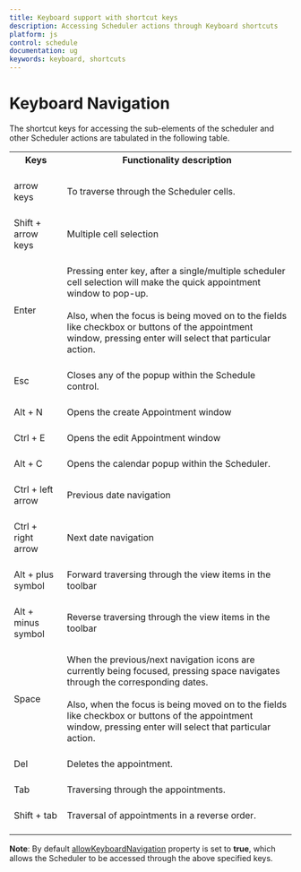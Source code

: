 ```yaml
---
title: Keyboard support with shortcut keys
description: Accessing Scheduler actions through Keyboard shortcuts 
platform: js
control: schedule
documentation: ug
keywords: keyboard, shortcuts 
---
```

# Keyboard Navigation

The shortcut keys for accessing the sub-elements of the scheduler and other Scheduler actions are tabulated in the following table.

<table>
<tr>
<th>
Keys<br/><br/></th><th>
Functionality description<br/><br/></th></tr>
<tr>
<td>
arrow keys<br/><br/></td><td>
To traverse through the Scheduler cells.<br/><br/></td></tr>
<tr>
<td>
Shift + arrow keys<br/><br/></td><td>
Multiple cell selection<br/><br/></td></tr>
<tr>
<td>
Enter<br/><br/></td><td>
Pressing enter key, after a single/multiple scheduler cell selection will make the quick appointment window to pop-up.<br/><br/>Also, when the focus is being moved on to the fields like checkbox or buttons of the appointment window, pressing enter will select that particular action. <br/><br/></td></tr>
<tr>
<td>
Esc<br/><br/></td><td>
Closes any of the popup within the Schedule control.<br/><br/></td></tr>
<tr>
<td>
Alt + N<br/><br/></td><td>
Opens the create Appointment window<br/><br/></td></tr>
<tr>
<td>
Ctrl + E<br/><br/></td><td>
Opens the edit Appointment window<br/><br/></td></tr>
<tr>
<td>
Alt + C<br/><br/></td><td>
Opens the calendar popup within the Scheduler.<br/><br/></td></tr>
<tr>
<td>
Ctrl + left arrow<br/><br/></td><td>
Previous date navigation<br/><br/></td></tr>
<tr>
<td>
Ctrl + right arrow<br/><br/></td><td>
Next date navigation<br/><br/></td></tr>
<tr>
<td>
Alt + plus symbol<br/><br/></td><td>
Forward traversing through the view items in the toolbar<br/><br/></td></tr>
<tr>
<td>
Alt + minus symbol<br/><br/></td><td>
Reverse traversing through the view items in the toolbar<br/><br/></td></tr>
<tr>
<td>
Space<br/><br/></td><td>
When the previous/next navigation icons are currently being focused, pressing space navigates through the corresponding dates.<br/><br/>Also, when the focus is being moved on to the fields like checkbox or buttons of the appointment window, pressing enter will select that particular action.<br/><br/></td></tr>
<tr>
<td>
Del<br/><br/></td><td>
Deletes the appointment.<br/><br/></td></tr>
<tr>
<td>
Tab<br/><br/></td><td>
Traversing through the appointments.<br/><br/></td></tr>
<tr>
<td>
Shift + tab<br/><br/></td><td>
Traversal of appointments in a reverse order.<br/><br/></td></tr>
</table>

**Note**: By default [allowKeyboardNavigation](/js/api/ejschedule#members:allowkeyboardnavigation) property is set to **true**, which allows the Scheduler to be accessed through the above specified keys.

